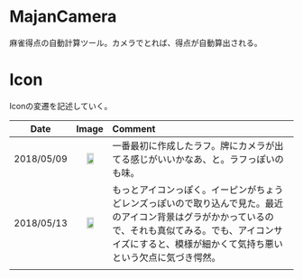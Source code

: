 # MajanCamera

麻雀得点の自動計算ツール。カメラでとれば、得点が自動算出される。



# Icon

Iconの変遷を記述していく。

| Date       |                            Image                             | Comment                                                      |
| ---------- | :----------------------------------------------------------: | :----------------------------------------------------------- |
| 2018/05/09 | <img src="https://user-images.githubusercontent.com/17490886/39804748-de343944-53af-11e8-8c64-a6d545c55b92.jpg" width="50%"> | 一番最初に作成したラフ。牌にカメラが出てる感じがいいかなあ、と。ラフっぽいのも味。 |
| 2018/05/13 | <img src="https://user-images.githubusercontent.com/17490886/39965656-3ffc9330-56d8-11e8-97cf-92f5e2784021.png" width="50%"> | もっとアイコンっぽく。イーピンがちょうどレンズっぽいので取り込んで見た。最近のアイコン背景はグラがかかっているので、それも真似てみる。でも、アイコンサイズにすると、模様が細かくて気持ち悪いという欠点に気づき愕然。 |
|            |                                                              |                                                              |

